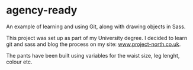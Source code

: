 # agency-ready
An example of learning and using Git, along with drawing objects in Sass.

This project was set up as part of my University degree. I decided to learn git and sass and 
blog the process on my site: www.project-north.co.uk. 

The pants have been built using variables for the waist size, leg lenght, colour etc.
